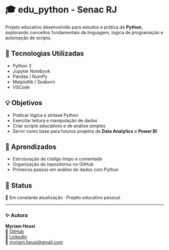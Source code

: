 # 🎓 edu_python - Senac RJ

Projeto educativo desenvolvido para estudos e prática de **Python**, explorando conceitos fundamentais da linguagem, lógica de programação e automação de scripts.

## 🚀 Tecnologias Utilizadas
- Python 3
- Jupyter Notebook
- Pandas / NumPy
- Matplotlib / Seaborn
- VSCode

## 💡 Objetivos
- Praticar lógica e sintaxe Python
- Exercitar leitura e manipulação de dados
- Criar scripts educativos e de análise simples
- Servir como base para futuros projetos de **Data Analytics** e **Power BI**

## 🧠 Aprendizados
- Estruturação de código limpo e comentado  
- Organização de repositórios no GitHub  
- Primeiros passos em análise de dados com Python

## 🌱 Status
📘 Em constante atualização · Projeto educativo pessoal

---

### ✨ Autora
**Myriam Heusi**  
🔗 [GitHub](https://github.com/MyriamHeusi)  
🔗 [LinkedIn](https://br.linkedin.com/in/myriam-heusi)  
📧 myriam.heusi@gmail.com




